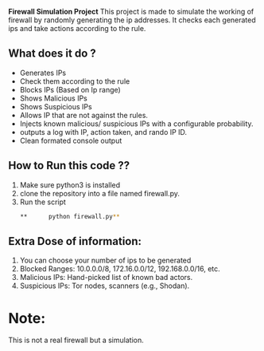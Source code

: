**Firewall Simulation Project**
This project is made to simulate the working of firewall by randomly generating the ip addresses. It checks each generated ips and take actions according to the rule.

## What does it do ?
- Generates IPs
- Check them according to the rule
- Blocks IPs (Based on Ip range)
- Shows Malicious IPs
- Shows Suspicious IPs
- Allows IP that are not against the rules.
- Injects known malicious/ suspicious IPs with a configurable probability.
- outputs a log with IP, action taken, and rando IP ID.
- Clean formated console output

  
## How to Run this code ??
1. Make sure python3 is installed
2. clone the repository into a file named firewall.py.
3. Run the script
   ````bash
   **      python firewall.py**

   
## Extra Dose of information:
1. You can choose your number of ips to be generated
2. Blocked Ranges: 10.0.0.0/8, 172.16.0.0/12, 192.168.0.0/16, etc.
3. Malicious IPs: Hand-picked list of known bad actors.
4. Suspicious IPs: Tor nodes, scanners (e.g., Shodan).

   
# Note:
This is not a real firewall but a simulation.
